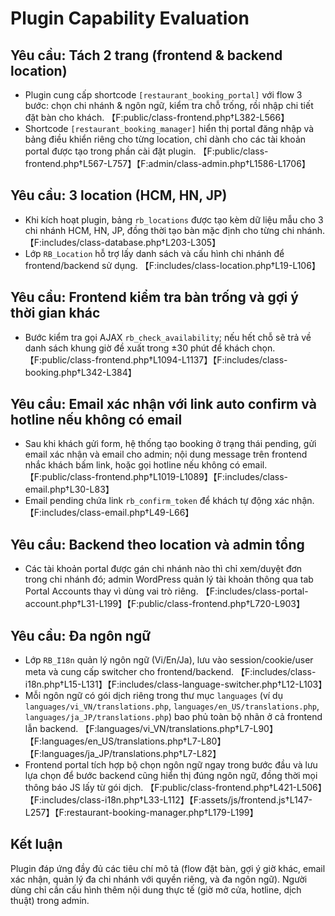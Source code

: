 # Plugin Capability Evaluation

## Yêu cầu: Tách 2 trang (frontend & backend location)
- Plugin cung cấp shortcode `[restaurant_booking_portal]` với flow 3 bước: chọn chi nhánh & ngôn ngữ, kiểm tra chỗ trống, rồi nhập chi tiết đặt bàn cho khách. 【F:public/class-frontend.php†L382-L566】
- Shortcode `[restaurant_booking_manager]` hiển thị portal đăng nhập và bảng điều khiển riêng cho từng location, chỉ dành cho các tài khoản portal được tạo trong phần cài đặt plugin. 【F:public/class-frontend.php†L567-L757】【F:admin/class-admin.php†L1586-L1706】

## Yêu cầu: 3 location (HCM, HN, JP)
- Khi kích hoạt plugin, bảng `rb_locations` được tạo kèm dữ liệu mẫu cho 3 chi nhánh HCM, HN, JP, đồng thời tạo bàn mặc định cho từng chi nhánh. 【F:includes/class-database.php†L203-L305】
- Lớp `RB_Location` hỗ trợ lấy danh sách và cấu hình chi nhánh để frontend/backend sử dụng. 【F:includes/class-location.php†L19-L106】

## Yêu cầu: Frontend kiểm tra bàn trống và gợi ý thời gian khác
- Bước kiểm tra gọi AJAX `rb_check_availability`; nếu hết chỗ sẽ trả về danh sách khung giờ đề xuất trong ±30 phút để khách chọn. 【F:public/class-frontend.php†L1094-L1137】【F:includes/class-booking.php†L342-L384】

## Yêu cầu: Email xác nhận với link auto confirm và hotline nếu không có email
- Sau khi khách gửi form, hệ thống tạo booking ở trạng thái pending, gửi email xác nhận và email cho admin; nội dung message trên frontend nhắc khách bấm link, hoặc gọi hotline nếu không có email. 【F:public/class-frontend.php†L1019-L1089】【F:includes/class-email.php†L30-L83】
- Email pending chứa link `rb_confirm_token` để khách tự động xác nhận. 【F:includes/class-email.php†L49-L66】

## Yêu cầu: Backend theo location và admin tổng
- Các tài khoản portal được gán chi nhánh nào thì chỉ xem/duyệt đơn trong chi nhánh đó; admin WordPress quản lý tài khoản thông qua tab Portal Accounts thay vì dùng vai trò riêng. 【F:includes/class-portal-account.php†L31-L199】【F:public/class-frontend.php†L720-L903】

## Yêu cầu: Đa ngôn ngữ
- Lớp `RB_I18n` quản lý ngôn ngữ (Vi/En/Ja), lưu vào session/cookie/user meta và cung cấp switcher cho frontend/backend. 【F:includes/class-i18n.php†L15-L131】【F:includes/class-language-switcher.php†L12-L103】
- Mỗi ngôn ngữ có gói dịch riêng trong thư mục `languages` (ví dụ `languages/vi_VN/translations.php`, `languages/en_US/translations.php`, `languages/ja_JP/translations.php`) bao phủ toàn bộ nhãn ở cả frontend lẫn backend. 【F:languages/vi_VN/translations.php†L7-L90】【F:languages/en_US/translations.php†L7-L80】【F:languages/ja_JP/translations.php†L7-L82】
- Frontend portal tích hợp bộ chọn ngôn ngữ ngay trong bước đầu và lưu lựa chọn để bước backend cũng hiển thị đúng ngôn ngữ, đồng thời mọi thông báo JS lấy từ gói dịch. 【F:public/class-frontend.php†L421-L506】【F:includes/class-i18n.php†L33-L112】【F:assets/js/frontend.js†L147-L257】【F:restaurant-booking-manager.php†L179-L199】

## Kết luận
Plugin đáp ứng đầy đủ các tiêu chí mô tả (flow đặt bàn, gợi ý giờ khác, email xác nhận, quản lý đa chi nhánh với quyền riêng, và đa ngôn ngữ). Người dùng chỉ cần cấu hình thêm nội dung thực tế (giờ mở cửa, hotline, dịch thuật) trong admin.
